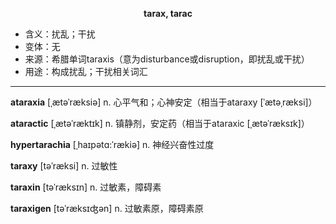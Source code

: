 
**<center>tarax, tarac</center>**

- <span class="definition">含义：扰乱；干扰</span>
- <span class="definition">变体：无</span>
- <span class="definition">来源：希腊单词taraxis（意为disturbance或disruption，即扰乱或干扰）</span>
- <span class="definition">用途：构成扰乱；干扰相关词汇</span>

---

<span class="vocabulary">**ataraxia**</span> [ˌætəˈræksiə] n. 心平气和；心神安定（相当于ataraxy [ˈætəˌræksi]）

<span class="vocabulary">**ataractic**</span> [ˌætəˈræktɪk] n. 镇静剂，安定药（相当于ataraxic [ˌætəˈræksɪk]）

<span class="vocabulary">**hypertarachia**</span> [ˌhaɪpətɑ:ˈrækiə] n. 神经兴奋性过度

<span class="vocabulary">**taraxy**</span> [təˈræksi] n. 过敏性

<span class="vocabulary">**taraxin**</span> [təˈræksɪn] n. 过敏素，障碍素

<span class="vocabulary">**taraxigen**</span> [təˈræksɪʤən] n. 过敏素原，障碍素原
